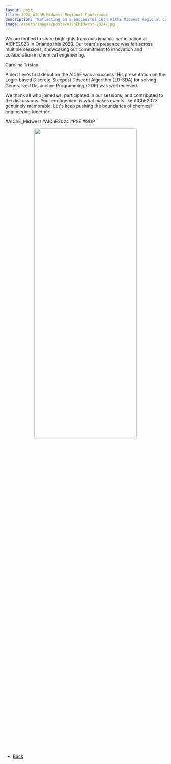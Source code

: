```yaml
---
layout: post
title: 2024 AIChE Midwest Regional Conference
description: 'Reflecting on a Successful 16th AIChE Midwest Regional Conference!'
image: assets/images/posts/AIChEMidwest-2024.jpg
---
```


We are thrilled to share highlights from our dynamic participation at AIChE2023 in Orlando this 2023. Our team's presence was felt across multiple sessions, showcasing our commitment to innovation and collaboration in chemical engineering.

Carolina Tristan

Albert Lee's first debut on the AIChE was a success. His presentation on the Logic-based Discrete-Steepest Descent Algorithm (LD-SDA) for solving Generalized Disjunctive Programming (GDP) was well received.

We thank all who joined us, participated in our sessions, and contributed to the discussions. Your engagement is what makes events like AIChE2023 genuinely memorable. Let's keep pushing the boundaries of chemical engineering together!

#AIChE_Midwest #AIChE2024 #PSE #GDP

<div style="text-align: center"> <img style='height: 50%; width: 80%' src="{% link assets/images/posts/AIChEMidwest-2024.jpg %}" alt=""/> </div>

<ul class="actions">
    <li><a href="/3-news.html" class="button icon fa-arrow-left">Back</a></li>
</ul>